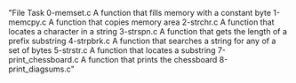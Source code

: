 "File Task 0-memset.c A function that fills memory with a constant byte 1-memcpy.c A function that copies memory area 2-strchr.c A function that locates a character in a string 3-strspn.c A function that gets the length of a prefix substring 4-strpbrk.c A function that searches a string for any of a set of bytes 5-strstr.c A function that locates a substring 7-print_chessboard.c A function that prints the chessboard 8-print_diagsums.c"
